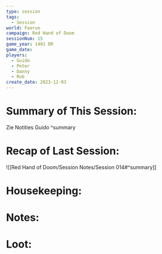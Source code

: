 ```yaml
---
type: session
tags:
  - Session
world: Faerun
campaign: Red Hand of Doom
sessionNum: 15
game_year: 1491 DR
game_date: 
players:
  - Guido
  - Peter
  - Danny
  - Rob
create_date: 2023-12-03
---
```


# Summary of This Session:
Zie Notities Guido
^summary

# Recap of Last Session:
![[Red Hand of Doom/Session Notes/Session 014#^summary]]

# Housekeeping:

# Notes:

# Loot:
